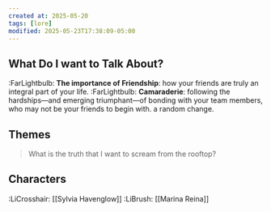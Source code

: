 ```yaml
---
created at: 2025-05-20
tags: [lore]
modified: 2025-05-23T17:38:09-05:00
---
```

## What Do I want to Talk About?
:FarLightbulb: **The importance of Friendship**: how your friends are truly an integral part of your life.
:FarLightbulb: **Camaraderie**: following the hardships—and emerging triumphant—of bonding with your team members, who may not be your friends to begin with.
a random change.

## Themes
> What is the truth that I want to scream from the rooftop?

## Characters
:LiCrosshair: [[Sylvia Havenglow]]
:LiBrush: [[Marina Reina]]
